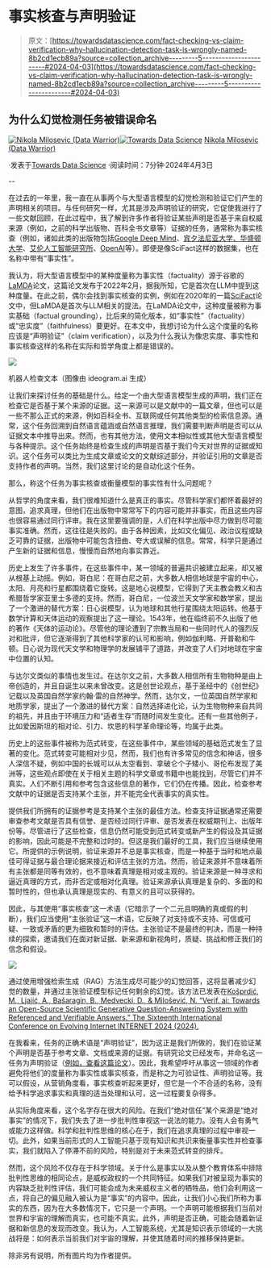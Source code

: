 # 事实核查与声明验证

> 原文：[https://towardsdatascience.com/fact-checking-vs-claim-verification-why-hallucination-detection-task-is-wrongly-named-8b2cd1ecb89a?source=collection_archive---------5-----------------------#2024-04-03](https://towardsdatascience.com/fact-checking-vs-claim-verification-why-hallucination-detection-task-is-wrongly-named-8b2cd1ecb89a?source=collection_archive---------5-----------------------#2024-04-03)

## 为什么幻觉检测任务被错误命名

[](https://datawarrior.medium.com/?source=post_page---byline--8b2cd1ecb89a--------------------------------)[![Nikola Milosevic (Data Warrior)](../Images/ebea6501c00030561a59a4a12ab7a79a.png)](https://datawarrior.medium.com/?source=post_page---byline--8b2cd1ecb89a--------------------------------)[](https://towardsdatascience.com/?source=post_page---byline--8b2cd1ecb89a--------------------------------)[![Towards Data Science](../Images/a6ff2676ffcc0c7aad8aaf1d79379785.png)](https://towardsdatascience.com/?source=post_page---byline--8b2cd1ecb89a--------------------------------) [Nikola Milosevic (Data Warrior)](https://datawarrior.medium.com/?source=post_page---byline--8b2cd1ecb89a--------------------------------)

·发表于[Towards Data Science](https://towardsdatascience.com/?source=post_page---byline--8b2cd1ecb89a--------------------------------) ·阅读时间：7分钟·2024年4月3日

--

在过去的一年里，我一直在从事两个与大型语言模型的幻觉检测和验证它们产生的声明相关的项目。与任何研究一样，尤其是涉及声明验证的研究，它促使我进行了一些文献回顾，在此过程中，我了解到许多作者将验证某些声明是否基于来自权威来源（例如，之前的科学出版物、百科全书文章等）证据的任务，通常称为事实核查（例如，诸如此类的出版物包括[Google Deep Mind](https://arxiv.org/abs/2403.18802)、[宾夕法尼亚大学、华盛顿大学](https://arxiv.org/pdf/2309.07852.pdf)、[艾伦人工智能研究所](https://arxiv.org/pdf/2004.14974.pdf)、[OpenAI](https://arxiv.org/pdf/2303.08774.pdf)等）。即便是像SciFact这样的数据集，也在名称中带有“事实性”。

我认为，将大型语言模型中的某种度量称为事实性（factuality）源于谷歌的[LaMDA](https://arxiv.org/pdf/2201.08239.pdf)论文，这篇论文发布于2022年2月，据我所知，它是首次在LLM中提到这种度量。在此之前，偶尔会找到事实核查的实例，例如在2020年的一篇[SciFact](https://arxiv.org/pdf/2004.14974.pdf)论文中，但LaMDA是首次与LLM相关的提法。在LaMDA论文中，这种度量被称为事实基础（factual grounding），比后来的简化版本，如“事实性”（factuality）或“忠实度”（faithfulness）要更好。在本文中，我想讨论为什么这个度量的名称应该是“声明验证”（claim verification），以及为什么我认为像忠实度、事实性和事实核查这样的名称在实际和哲学角度上都是错误的。

![](../Images/d61f5eab199a15a8ae2e3a6c8e59263d.png)

机器人检查文本（图像由 ideogram.ai 生成）

让我们来探讨任务的基础是什么。给定一个由大型语言模型生成的声明，我们正在检查它是否基于某个来源的证据。这一来源可以是文献中的一篇文章，但也可以是一些不那么正式的来源，例如百科全书、互联网或任何其他类型的检索信息源。通常，这个任务回溯到自然语言蕴涵或自然语言推理，我们需要判断声明是否可以从证据文本中推导出来。然而，也有其他方法，使用文本相似性或其他大型语言模型与各种提示。这个任务始终是检查生成的声明是否基于我们今天对世界的证据或知识。这个任务可以类比为生成文章或论文的文献综述部分，并验证引用的文章是否支持作者的声明。当然，我们这里讨论的是自动化这个任务。

那么，称这个任务为事实核查或衡量模型的事实性有什么问题呢？

从哲学的角度来看，我们很难知道什么是真正的事实。尽管科学家们都怀着最好的意图，追求真理，但他们在出版物中常常写下的内容可能并非事实，而且这些内容也很容易通过同行评审。我在这里要强调的是，人们在科学出版中尽力做到尽可能事实准确。然而，这往往是失败的。由于各种因素，比如文化偏见、政治议程或缺乏可靠的证据，出版物中可能包含扭曲、夸大或误解的信息。常常，科学只是通过产生新的证据和信息，慢慢而自然地向事实靠近。

历史上发生了许多事件，在这些事件中，某一领域的普遍共识被建立起来，却又被从根基上动摇。例如，哥白尼：在哥白尼之前，大多数人相信地球是宇宙的中心，太阳、月亮和行星都围绕着它旋转。这是地心说模型，它得到了天主教会教义和古希腊哲学家亚里士多德的支持。然而，哥白尼，一位波兰天文学家和数学家，提出了一个激进的替代方案：日心说模型，认为地球和其他行星围绕太阳运转。他基于数学计算和天体运动的观察提出了这一理论。1543年，他在临终前不久出版了他的著作《天体的运动论》。尽管他的理论遭到了宗教当局和一些同时代人的强烈反对和批评，但它逐渐得到了其他科学家的认可和影响，例如伽利略、开普勒和牛顿。日心说为现代天文学和物理学的发展铺平了道路，并改变了人们对地球在宇宙中位置的认知。

与达尔文类似的事情也发生过。在达尔文之前，大多数人相信所有生物物种是由上帝创造的，并且自诞生以来未曾改变。这是创世论观点，基于圣经中的《创世纪》记载以及英国自然学家约翰·雷的自然神学。然而，达尔文，一位英国自然学家和地质学家，提出了一个激进的替代方案：自然选择进化论，认为生物物种来自共同的祖先，并且由于环境压力和“适者生存”而随时间发生变化。还有一些其他例子，比如爱因斯坦的相对论、引力、坎恩的科学革命理论等，均属于此类。

历史上的这些事件被称为范式转变，在这些事件中，某些领域的基础范式发生了显著的变化。范式转变可能相对少见，然而，我们也有许多常见的信念和神话，很多人深信不疑，例如中国的长城可以从太空看到、拿破仑个子矮小、哥伦布发现了美洲等，这些观点即使在关于相关主题的科学文章或书籍中也能找到，尽管它们并不真实。人们不断引用和参考包含这些信息的著作，它们仍在传播。因此，检查参考文献中的证据是否支持某个主张，并不能完全代表事实的真实性。

提供我们所拥有的证据参考是支持某个主张的最佳方法。检查支持证据通常还需要审查参考文献是否具有信誉、是否经过同行评审、是否发表在权威期刊上、出版年份等。尽管进行了这些检查，信息仍然可能受到范式转变或新产生的假设及其证据的影响，因此可能是不完整和过时的。但这是我们最好的工具，我们应当继续使用它。所提供的示例说明，验证来源并不总是事实核查，而是一种基于当时和地点最佳可得证据与最合理论据来接近和评估主张的方法。然而，验证来源并不意味着所有主张都是同等有效的，也不意味着真理是相对或主观的。验证来源是一种寻求和逼近真理的方式，而非否定或相对化真理。验证来源承认真理是复杂的、多面的和暂时性的，但也承认真理是现实的、有意义的且可以获得的。

因此，与其使用“事实核查”这一术语（它暗示了一个二元且明确的真或假的判断），我们应当使用“主张验证”这一术语，它反映了对支持或不支持、可信或可疑、一致或矛盾的更为细致和暂时的评估。主张验证不是最终的判决，而是一种持续的探索，邀请我们在面对新证据、新来源和新视角时，质疑、挑战和修正我们的信念和假设。

![](../Images/df9c0a89679314cef7ef45bf5fe7e014.png)

通过使用增强检索生成（RAG）方法生成尽可能少的幻觉回答，这将显著减少幻觉的数量，并通过主张验证模型标记任何剩余的幻觉。该方法已发表在[Košprdić, M., Ljajić, A., Bašaragin, B., Medvecki, D., & Milošević, N. “Verif. ai: Towards an Open-Source Scientific Generative Question-Answering System with Referenced and Verifiable Answers.” The Sixteenth International Conference on Evolving Internet INTERNET 2024 (2024).](https://arxiv.org/pdf/2402.18589.pdf)

在我看来，任务的正确术语是“声明验证”，因为这正是我们所做的，我们在验证某个声明是否基于参考文章、文档或来源的证据。有研究论文已经发布，并命名这一任务为声明验证（[例如，查看这篇论文](https://arxiv.org/abs/2402.18589)）。因此，我希望呼吁从事这一领域的作者避免将他们的度量称为事实性或事实核查，而是称之为可验证性、声明验证等。我可以假设，从营销角度看，事实核查听起来更好，但它是一个不合适的名称，没有给予科学追求事实和真理的适当处理和认可，这一过程要复杂得多。

从实际角度来看，这个名字存在很大的风险。在我们“绝对信任”某个来源是“绝对事实”的情况下，我们失去了进一步批判性审视这一说法的能力。没有人会有勇气或能力这样做。科学和批判性思维的核心在于，我们在追求真理的过程中审视一切。此外，如果当前形式的人工智能只基于现有知识和共识来衡量事实性并检查事实，我们就陷入了停滞不前的风险，特别是对于未来范式转变的排斥。

然而，这个风险不仅存在于科学领域。关于什么是事实以及从整个教育体系中排除批判性思维的相同论点，是威权政权的一个共同特征。如果我们对被呈现为事实的内容缺乏批判性评估，我们可能会成为未来威权主义者的牺牲品，他们会利用这一点，将自己的偏见融入被认为是“事实”的内容中。因此，让我们小心我们所称为事实的东西，因为在大多数情况下，它只是一个声明。一个声明可能根据我们当前对世界和宇宙的理解而真实，也可能不真实。此外，声明是否正确，可能会随着新证据和新信息的发现而改变。我认为，人工智能系统，尤其是知识表示领域的一大挑战将是：如何表示当前我们对宇宙的理解，并使其随着时间的推移保持更新。

除非另有说明，所有图片均为作者提供。
